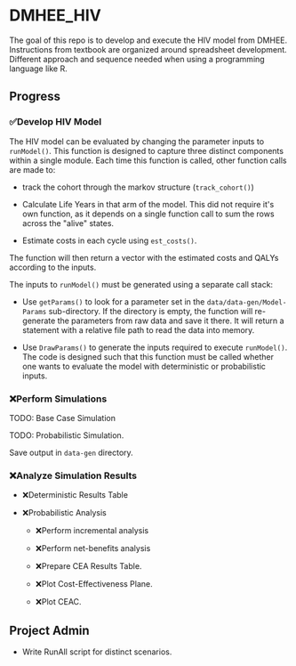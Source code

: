 # DMHEE_HIV

The goal of this repo is to develop and execute the HIV model from DMHEE. Instructions from textbook are organized around spreadsheet development. Different approach and sequence needed when using a programming language like R.

## Progress

### :white_check_mark:Develop HIV Model

The HIV model can be evaluated by changing the parameter inputs to `runModel()`. This function is designed to capture three distinct components within a single module. Each time this function is called, other function calls are made to:

-   track the cohort through the markov structure (`track_cohort()`)

-   Calculate Life Years in that arm of the model. This did not require it's own function, as it depends on a single function call to sum the rows across the "alive" states.

-   Estimate costs in each cycle using `est_costs()`.

The function will then return a vector with the estimated costs and QALYs according to the inputs.

The inputs to `runModel()` must be generated using a separate call stack:

-   Use `getParams()` to look for a parameter set in the `data/data-gen/Model-Params` sub-directory. If the directory is empty, the function will re-generate the parameters from raw data and save it there. It will return a statement with a relative file path to read the data into memory.

-   Use `DrawParams()` to generate the inputs required to execute `runModel()`. The code is designed such that this function must be called whether one wants to evaluate the model with deterministic or probabilistic inputs.

### :x:Perform Simulations

TODO: Base Case Simulation

TODO: Probabilistic Simulation.

Save output in `data-gen` directory.

### :x:Analyze Simulation Results

-   :x:Deterministic Results Table

-   :x:Probabilistic Analysis

    -   :x:Perform incremental analysis

    -   :x:Perform net-benefits analysis

    -   :x:Prepare CEA Results Table.

    -   :x:Plot Cost-Effectiveness Plane.

    -   :x:Plot CEAC.

## Project Admin

-   Write RunAll script for distinct scenarios.

